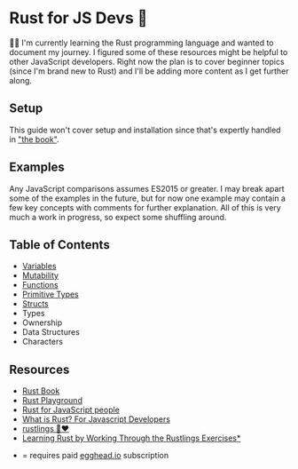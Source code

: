 # Rust for JS Devs 🦀

👋🏽 I'm currently learning the Rust programming language and wanted to document my journey. I figured some of these resources might be helpful to other JavaScript developers. Right now the plan is to cover beginner topics (since I'm brand new to Rust) and I'll be adding more content as I get further along.

## Setup

This guide won't cover setup and installation since that's expertly handled in ["the book"](https://doc.rust-lang.org/book/ch01-00-getting-started.html).

## Examples

Any JavaScript comparisons assumes ES2015 or greater. I may break apart some of the examples in the future, but for now one example may contain a few key concepts with comments for further explanation. All of this is very much a work in progress, so expect some shuffling around.

## Table of Contents

- [Variables](variables/README.md)
- [Mutability](mutability/README.md)
- [Functions](functions/README.md)
- [Primitive Types](primitive-types/README.md)
- [Structs](structs/README.md)
- Types
- Ownership
- Data Structures
- Characters

## Resources

- [Rust Book](https://doc.rust-lang.org/book/index.html)
- [Rust Playground](https://play.rust-lang.org/)
- [Rust for JavaScript people](http://rustjs.yoshuawuyts.com/01_introduction.html)
- [What is Rust? For Javascript Developers](https://medium.com/swlh/what-is-rust-c2e43ab91256)
- [rustlings 🦀❤️ ](https://github.com/rust-lang/rustlings)
- [Learning Rust by Working Through the Rustlings Exercises\*](https://egghead.io/playlists/learning-rust-by-solving-the-rustlings-exercises-a722)

* = requires paid [egghead.io](https://egghead.io) subscription
